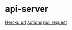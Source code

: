 # api-server

[Heroku url](https://sara-api-server.herokuapp.com/)
[Actions](https://github.com/Saraaltaweel/api-server/actions)
[pull request](https://github.com/Saraaltaweel/api-server/pull/2)

